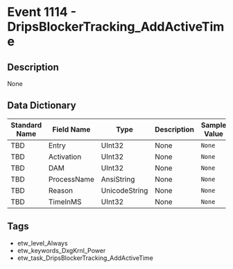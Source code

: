 # Event 1114 - DripsBlockerTracking_AddActiveTime

## Description
None

## Data Dictionary
|Standard Name|Field Name|Type|Description|Sample Value|
|---|---|---|---|---|
|TBD|Entry|UInt32|None|`None`|
|TBD|Activation|UInt32|None|`None`|
|TBD|DAM|UInt32|None|`None`|
|TBD|ProcessName|AnsiString|None|`None`|
|TBD|Reason|UnicodeString|None|`None`|
|TBD|TimeInMS|UInt32|None|`None`|

## Tags
* etw_level_Always
* etw_keywords_DxgKrnl_Power
* etw_task_DripsBlockerTracking_AddActiveTime